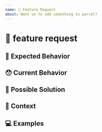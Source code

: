 ```yaml
---
name: 🙋 Feature Request
about: Want us to add something to parcel?
---
```


<!---
Thanks for filing an issue 😄 ! Before you submit, please read the following:

Search open/closed issues before submitting since someone might have asked the same thing before!
-->

# 🙋 feature request

<!--- Provide a general summary of the issue here -->

## 🤔 Expected Behavior

<!--- Tell us how the feature should work -->

## 😯 Current Behavior

<!--- Explain the difference from current behavior -->

## 💁 Possible Solution

<!--- Ideas how to implement this feature or a similar solution/workaround that already exists -->

## 🔦 Context

<!--- How has this issue affected you? What are you trying to accomplish? -->

<!--- Providing context helps us come up with a solution that is most useful in the real world -->

## 💻 Examples

<!-- Examples help us understand the requested feature better -->

<!-- Love parcel? Please consider supporting our collective:
👉  https://opencollective.com/parcel/donate -->
